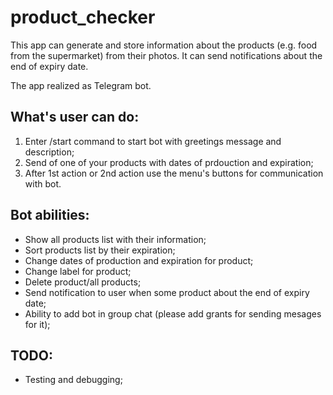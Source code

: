 # product_checker

This app can generate and store information about the products (e.g. food from the supermarket) from their photos. 
It can send notifications about the end of expiry date.

The app realized as Telegram bot.

## What's user can do:
1. Enter /start command to start bot with greetings message and description;
2. Send <photo> of one of your products with dates of prdouction and expiration;
3. After 1st action or 2nd action use the menu's buttons for communication with bot.

## Bot abilities:
- Show all products list with their information;
- Sort products list by their expiration;
- Change dates of production and expiration for product;
- Change label for product;
- Delete product/all products;
- Send notification to user when some product about the end of expiry date;
- Ability to add bot in group chat (please add grants for sending mesages for it);

## TODO:
- Testing and debugging;
